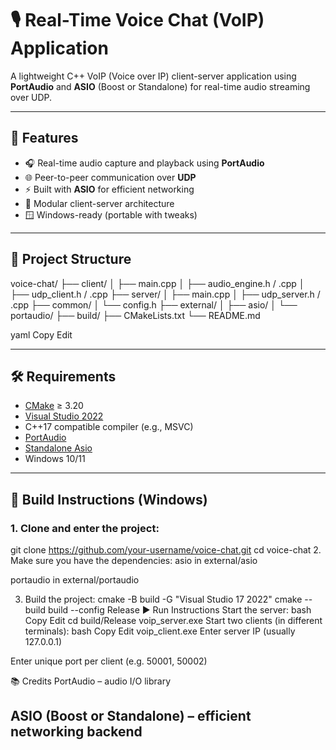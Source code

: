 # 🎙️ Real-Time Voice Chat (VoIP) Application

A lightweight C++ VoIP (Voice over IP) client-server application using **PortAudio** and **ASIO** (Boost or Standalone) for real-time audio streaming over UDP.

---

## 🚀 Features

- 🎧 Real-time audio capture and playback using **PortAudio**
- 🌐 Peer-to-peer communication over **UDP**
- ⚡ Built with **ASIO** for efficient networking
- 🧩 Modular client-server architecture
- 🪟 Windows-ready (portable with tweaks)

---

## 📁 Project Structure

voice-chat/
├── client/
│ ├── main.cpp
│ ├── audio_engine.h / .cpp
│ ├── udp_client.h / .cpp
├── server/
│ ├── main.cpp
│ ├── udp_server.h / .cpp
├── common/
│ └── config.h
├── external/
│ ├── asio/
│ └── portaudio/
├── build/
├── CMakeLists.txt
└── README.md

yaml
Copy
Edit

---

## 🛠️ Requirements

- [CMake](https://cmake.org/download/) ≥ 3.20
- [Visual Studio 2022](https://visualstudio.microsoft.com/)
- C++17 compatible compiler (e.g., MSVC)
- [PortAudio](http://www.portaudio.com/)
- [Standalone Asio](https://think-async.com/Asio/)
- Windows 10/11

---

## 🔧 Build Instructions (Windows)

### 1. Clone and enter the project:

git clone https://github.com/your-username/voice-chat.git
cd voice-chat
2. Make sure you have the dependencies:
asio in external/asio

portaudio in external/portaudio

3. Build the project:
cmake -B build -G "Visual Studio 17 2022"
cmake --build build --config Release
▶️ Run Instructions
Start the server:
bash
Copy
Edit
cd build/Release
voip_server.exe
Start two clients (in different terminals):
bash
Copy
Edit
voip_client.exe
Enter server IP (usually 127.0.0.1)

Enter unique port per client (e.g. 50001, 50002)

📚 Credits
PortAudio – audio I/O library

ASIO (Boost or Standalone) – efficient networking backend
---